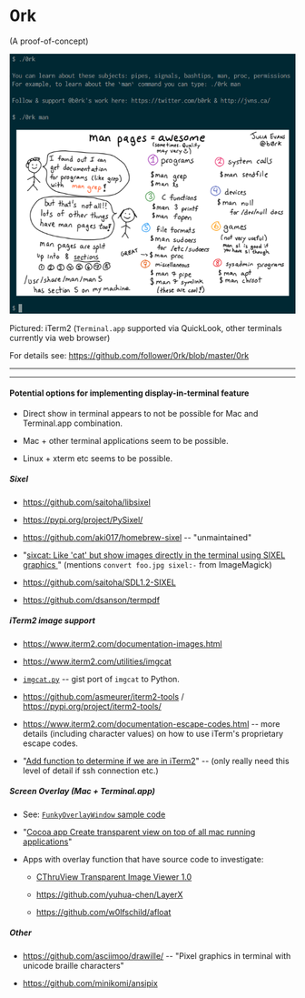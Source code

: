 # 0rk

(A proof-of-concept)

![](docs/0rk-iterm2-screenshot.png)

Pictured: iTerm2 (`Terminal.app` supported via QuickLook, other terminals currently via web browser)

For details see: https://github.com/follower/0rk/blob/master/0rk

----

----

#### Potential options for implementing display-in-terminal feature

* Direct show in terminal appears to not be possible for Mac and Terminal.app combination.

* Mac + other terminal applications seem to be possible.

* Linux + xterm etc seems to be possible.

##### Sixel

 * <https://github.com/saitoha/libsixel>

 * <https://pypi.org/project/PySixel/>

 * <https://github.com/aki017/homebrew-sixel> -- "unmaintained"
 
 * "[sixcat: Like 'cat' but show images directly in the terminal using SIXEL graphics ](https://gist.github.com/hackerb9/a96cea91e6122d09a6c97f5eb797d5fa)" (mentions `convert foo.jpg sixel:-` from ImageMagick)
 
 * <https://github.com/saitoha/SDL1.2-SIXEL>
 
 * <https://github.com/dsanson/termpdf>

##### iTerm2 image support

 * <https://www.iterm2.com/documentation-images.html>
 
 * <https://www.iterm2.com/utilities/imgcat>
 
 * [`imgcat.py`](https://gist.github.com/garfieldnate/d48f3efd47234dd8ee28d2e674cf8bbe) -- gist port of `imgcat` to Python.
 
 * <https://github.com/asmeurer/iterm2-tools> / <https://pypi.org/project/iterm2-tools/>
 
 * <https://www.iterm2.com/documentation-escape-codes.html> -- more details (including character values) on how to use iTerm's proprietary escape codes.
 
 * "[Add function to determine if we are in iTerm2](https://github.com/asmeurer/iterm2-tools/issues/5)" -- (only really need this level of detail if ssh connection etc.)


##### Screen Overlay (Mac + Terminal.app)

 * See: [`FunkyOverlayWindow` sample code](https://developer.apple.com/library/content/samplecode/FunkyOverlayWindow/Introduction/Intro.html#//apple_ref/doc/uid/DTS10000391-Intro-DontLinkElementID_2)
 
 * "[Cocoa app Create transparent view on top of all mac running applications](https://stackoverflow.com/questions/16779469/cocoa-app-create-transparent-view-on-top-of-all-mac-running-applications)"

* Apps with overlay function that have source code to investigate:

  * [CThruView Transparent Image Viewer 1.0](http://cthruview.sourceforge.net/)
  
  * <https://github.com/yuhua-chen/LayerX>
  
  * <https://github.com/w0lfschild/afloat>
  
##### Other

 * <https://github.com/asciimoo/drawille/> -- "Pixel graphics in terminal with unicode braille characters"
 
 * <https://github.com/minikomi/ansipix>
 
